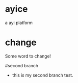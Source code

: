 # ayice
a ayi platform

# change

Some word to change!


#second branch
+ this is my second branch test.
